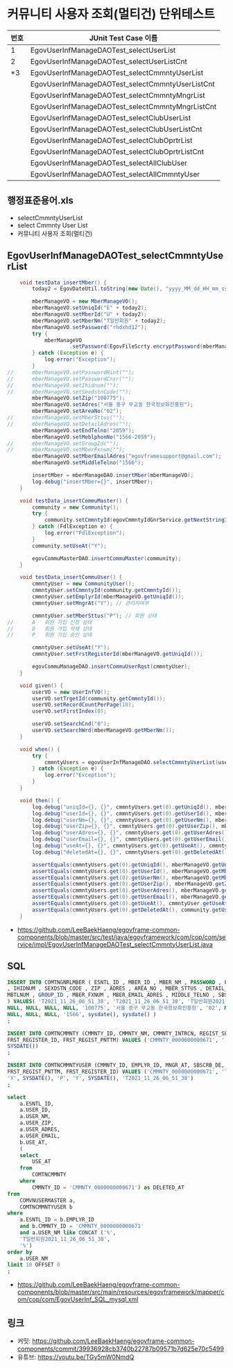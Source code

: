 # 커뮤니티 사용자 조회(멀티건) 단위테스트

|번호|JUnit Test Case 이름|
|-|-|
|1|EgovUserInfManageDAOTest_selectUserList|
|2|EgovUserInfManageDAOTest_selectUserListCnt|
|*3|EgovUserInfManageDAOTest_selectCmmntyUserList|
||EgovUserInfManageDAOTest_selectCmmntyUserListCnt|
||EgovUserInfManageDAOTest_selectCmmntyMngrList|
||EgovUserInfManageDAOTest_selectCmmntyMngrListCnt|
||EgovUserInfManageDAOTest_selectClubUserList|
||EgovUserInfManageDAOTest_selectClubUserListCnt|
||EgovUserInfManageDAOTest_selectClubOprtrList|
||EgovUserInfManageDAOTest_selectClubOprtrListCnt|
||EgovUserInfManageDAOTest_selectAllClubUser|
||EgovUserInfManageDAOTest_selectAllCmmntyUser|

## 행정표준용어.xls

- selectCmmntyUserList
- select Cmmnty User List
- 커뮤니티 사용자 조회(멀티건)

## EgovUserInfManageDAOTest_selectCmmntyUserList

```java
	void testData_insertMber() {
		today2 = EgovDateUtil.toString(new Date(), "yyyy_MM_dd_HH_mm_ss", null);

		mberManageVO = new MberManageVO();
		mberManageVO.setUniqId("E" + today2);
		mberManageVO.setMberId("U" + today2);
		mberManageVO.setMberNm("T일반회원" + today2);
		mberManageVO.setPassword("rhdxhd12");
		try {
			mberManageVO
					.setPassword(EgovFileScrty.encryptPassword(mberManageVO.getPassword(), mberManageVO.getMberId()));
		} catch (Exception e) {
			log.error("Exception");
		}
//		mberManageVO.setPasswordHint("");
//		mberManageVO.setPasswordCnsr("");
//		mberManageVO.setIhidnum("");
//		mberManageVO.setSexdstnCode("");
		mberManageVO.setZip("100775");
		mberManageVO.setAdres("서울 중구 무교동 한국정보화진흥원");
		mberManageVO.setAreaNo("02");
//		mberManageVO.setMberSttus("");
//		mberManageVO.setDetailAdres("");
		mberManageVO.setEndTelno("2059");
		mberManageVO.setMoblphonNo("1566-2059");
//		mberManageVO.setGroupId("");
//		mberManageVO.setMberFxnum("");
		mberManageVO.setMberEmailAdres("egovframesupport@gmail.com");
		mberManageVO.setMiddleTelno("1566");

		insertMber = mberManageDAO.insertMber(mberManageVO);
		log.debug("insertMber={}", insertMber);
	}

	void testData_insertCommuMaster() {
		community = new Community();
		try {
			community.setCmmntyId(egovCmmntyIdGnrService.getNextStringId());
		} catch (FdlException e) {
			log.error("FdlException");
		}
		community.setUseAt("Y");

		egovCommuMasterDAO.insertCommuMaster(community);
	}

	void testData_insertCommuUser() {
		cmmntyUser = new CommunityUser();
		cmmntyUser.setCmmntyId(community.getCmmntyId());
		cmmntyUser.setEmplyrId(mberManageVO.getUniqId());
		cmmntyUser.setMngrAt("Y"); // 관리자여부

		cmmntyUser.setMberSttus("P"); // 회원 상태
//		A	회원 가입 신청 상태
//		D	회원 가입 삭제 상태
//		P	회원 가입 승인 상태

		cmmntyUser.setUseAt("Y");
		cmmntyUser.setFrstRegisterId(mberManageVO.getUniqId());

		egovCommuManageDAO.insertCommuUserRqst(cmmntyUser);
	}

	void given() {
		userVO = new UserInfVO();
		userVO.setTrgetId(community.getCmmntyId());
		userVO.setRecordCountPerPage(10);
		userVO.setFirstIndex(0);

		userVO.setSearchCnd("0");
		userVO.setSearchWrd(mberManageVO.getMberNm());
	}

	void when() {
		try {
			cmmntyUsers = egovUserInfManageDAO.selectCmmntyUserList(userVO);
		} catch (Exception e) {
			log.error("Exception");
		}
	}

	void then() {
		log.debug("uniqId={}, {}", cmmntyUsers.get(0).getUniqId(), mberManageVO.getUniqId());
		log.debug("userId={}, {}", cmmntyUsers.get(0).getUserId(), mberManageVO.getMberId());
		log.debug("userNm={}, {}", cmmntyUsers.get(0).getUserNm(), mberManageVO.getMberNm());
		log.debug("userZip={}, {}", cmmntyUsers.get(0).getUserZip(), mberManageVO.getZip());
		log.debug("userAdres={}, {}", cmmntyUsers.get(0).getUserAdres(), mberManageVO.getAdres());
		log.debug("userEmail={}, {}", cmmntyUsers.get(0).getUserEmail(), mberManageVO.getMberEmailAdres());
		log.debug("useAt={}, {}", cmmntyUsers.get(0).getUseAt(), cmmntyUser.getUseAt());
		log.debug("deletedAt={}, {}", cmmntyUsers.get(0).getDeletedAt(), community.getUseAt());

		assertEquals(cmmntyUsers.get(0).getUniqId(), mberManageVO.getUniqId());
		assertEquals(cmmntyUsers.get(0).getUserId(), mberManageVO.getMberId());
		assertEquals(cmmntyUsers.get(0).getUserNm(), mberManageVO.getMberNm());
		assertEquals(cmmntyUsers.get(0).getUserZip(), mberManageVO.getZip());
		assertEquals(cmmntyUsers.get(0).getUserAdres(), mberManageVO.getAdres());
		assertEquals(cmmntyUsers.get(0).getUserEmail(), mberManageVO.getMberEmailAdres());
		assertEquals(cmmntyUsers.get(0).getUseAt(), cmmntyUser.getUseAt());
		assertEquals(cmmntyUsers.get(0).getDeletedAt(), community.getUseAt());
	}
```

- https://github.com/LeeBaekHaeng/egovframe-common-components/blob/master/src/test/java/egovframework/com/cop/com/service/impl/EgovUserInfManageDAOTest_selectCmmntyUserList.java

## SQL

```sql
INSERT INTO COMTNGNRLMBER ( ESNTL_ID , MBER_ID , MBER_NM , PASSWORD , PASSWORD_HINT , PASSWORD_CNSR 
, IHIDNUM , SEXDSTN_CODE , ZIP , ADRES , AREA_NO , MBER_STTUS , DETAIL_ADRES , END_TELNO , 
MBTLNUM , GROUP_ID , MBER_FXNUM , MBER_EMAIL_ADRES , MIDDLE_TELNO , SBSCRB_DE , CHG_PWD_LAST_PNTTM 
) VALUES( 'T2021_11_26_06_51_38', 'T2021_11_26_06_51_38', 'T일반회원2021_11_26_06_51_38', '71Sh1X+oX2BBvxSxbfIxp0pnAgD0cJZQfwnC5JxTbOo=', 
NULL, NULL, NULL, NULL, '100775', '서울 중구 무교동 한국정보화진흥원', '02', NULL, NULL, '2059', '1566-2059', 
NULL, NULL, NULL, '1566', sysdate(), sysdate() )
;

INSERT INTO COMTNCMMNTY (CMMNTY_ID, CMMNTY_NM, CMMNTY_INTRCN, REGIST_SE_CODE, TMPLAT_ID, USE_AT, 
FRST_REGISTER_ID, FRST_REGIST_PNTTM) VALUES ('CMMNTY_0000000000671', '', '', '', '', '', '', 
SYSDATE())
;

INSERT INTO COMTNCMMNTYUSER (CMMNTY_ID, EMPLYR_ID, MNGR_AT, SBSCRB_DE, MBER_STTUS, USE_AT, 
FRST_REGIST_PNTTM, FRST_REGISTER_ID) VALUES ('CMMNTY_0000000000671', 'T2021_11_26_06_51_38', 
'Y', SYSDATE(), 'P', 'Y', SYSDATE(), 'T2021_11_26_06_51_38')
;

select
    a.ESNTL_ID,
    a.USER_ID,
    a.USER_NM,
    a.USER_ZIP,
    a.USER_ADRES,
    a.USER_EMAIL,
    b.USE_AT,
    (
    select
        USE_AT
    from
        COMTNCMMNTY
    where
        CMMNTY_ID = 'CMMNTY_0000000000671') as DELETED_AT
from
    COMVNUSERMASTER a,
    COMTNCMMNTYUSER b
where
    a.ESNTL_ID = b.EMPLYR_ID
    and b.CMMNTY_ID = 'CMMNTY_0000000000671'
    and a.USER_NM like CONCAT ('%',
    'T일반회원2021_11_26_06_51_38',
    '%')
order by
    a.USER_NM
limit 10 OFFSET 0
;
```

- https://github.com/LeeBaekHaeng/egovframe-common-components/blob/master/src/main/resources/egovframework/mapper/com/cop/com/EgovUserInf_SQL_mysql.xml

## 링크

- 커밋: https://github.com/LeeBaekHaeng/egovframe-common-components/commit/39936928cb3740b22787b09571b7d625e70c5499
- 유튜브: https://youtu.be/TGy5mW0NmdQ

